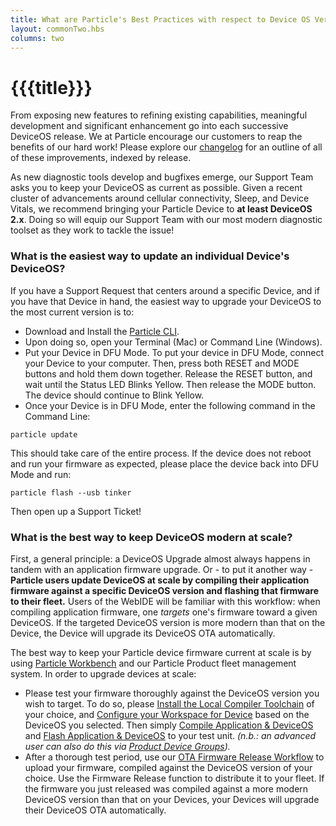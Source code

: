```yaml
---
title: What are Particle's Best Practices with respect to Device OS Version Management?
layout: commonTwo.hbs
columns: two
---
```


# {{{title}}}
From exposing new features to refining existing capabilities, meaningful development and significant enhancement go into each successive DeviceOS release. We at Particle encourage our customers to reap the benefits of our hard work! Please explore our [changelog](https://github.com/particle-iot/device-os/releases) for an outline of all of these improvements, indexed by release.

As new diagnostic tools develop and bugfixes emerge, our Support Team asks you to keep your DeviceOS as current as possible. Given a recent cluster of advancements around cellular connectivity, Sleep, and Device Vitals, we recommend bringing your Particle Device to **at least DeviceOS 2.x**. Doing so will equip our Support Team with our most modern diagnostic toolset as they work to tackle the issue!

### What is the easiest way to update an individual Device's DeviceOS?

If you have a Support Request that centers around a specific Device, and if you have that Device in hand, the easiest way to upgrade your DeviceOS to the most current version is to: 

* Download and Install the [Particle CLI](/getting-started/developer-tools/cli/).
* Upon doing so, open your Terminal (Mac) or Command Line (Windows).
* Put your Device in DFU Mode. To put your device in DFU Mode, connect your Device to your computer. Then, press both RESET and MODE buttons and hold them down together. Release the RESET button, and wait until the Status LED Blinks Yellow. Then release the MODE button. The device should continue to Blink Yellow.
* Once your Device is in DFU Mode, enter the following command in the Command Line:

```
particle update
```

This should take care of the entire process. If the device does not reboot and run your firmware as expected, please place the device back into DFU Mode and run:

```
particle flash --usb tinker 
```

Then open up a Support Ticket!

### What is the best way to keep DeviceOS modern at scale?

First, a general principle: a DeviceOS Upgrade almost always happens in tandem with an application firmware upgrade. Or - to put it another way - **Particle users update DeviceOS at scale by compiling their application firmware against a specific DeviceOS version and flashing that firmware to their fleet.** Users of the WebIDE will be familiar with this workflow: when compiling application firmware, one _targets_ one's firmware toward a given DeviceOS. If the targeted DeviceOS version is more modern than that on the Device, the Device will upgrade its DeviceOS OTA automatically.

The best way to keep your Particle device firmware current at scale is by using [Particle Workbench](/getting-started/developer-tools/workbench/) and our Particle Product fleet management system. In order to upgrade devices at scale:

* Please test your firmware thoroughly against the DeviceOS version you wish to target. To do so, please [Install the Local Compiler Toolchain](/getting-started/developer-tools/workbench/#particle-install-local-compiler) of your choice, and [Configure your Workspace for Device](/getting-started/developer-tools/workbench/#particle-configure-workspace-for-device) based on the DeviceOS you selected. Then simply [Compile Application & DeviceOS](/getting-started/developer-tools/workbench/#particle-install-local-compiler) and [Flash Application & DeviceOS](/getting-started/developer-tools/workbench/#particle-flash-application-amp-deviceos-local-) to your test unit. _(n.b.: an advanced user can also do this via [Product Device Groups](/getting-started/console/device-groups/))._
* After a thorough test period, use our [OTA Firmware Release Workflow](/getting-started/cloud/ota-updates/#fleet-wide-ota) to upload your firmware, compiled against the DeviceOS version of your choice. Use the Firmware Release function to distribute it to your fleet. If the firmware you just released was compiled against a more modern DeviceOS version than that on your Devices, your Devices will upgrade their DeviceOS OTA automatically.
